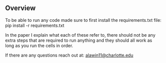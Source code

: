 ## Overview

To be able to run any code made sure to first install the requirements.txt file: pip install -r requirements.txt

In the paper I explain what each of these refer to, there should not be any extra steps that are required to run anything and they should all work as long as you run the cells in order.

If there are any questions reach out at: alawin11@charlotte.edu
